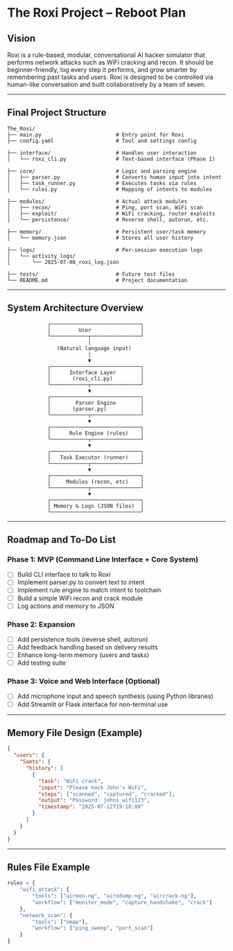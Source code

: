 # The Roxi Project – Reboot Plan

## Vision

Roxi is a rule-based, modular, conversational AI hacker simulator that performs network attacks such as WiFi cracking and recon. It should be beginner-friendly, log every step it performs, and grow smarter by remembering past tasks and users. Roxi is designed to be controlled via human-like conversation and built collaboratively by a team of seven.

---

## Final Project Structure

```
The_Roxi/
├── main.py                        # Entry point for Roxi
├── config.yaml                    # Tool and settings config

├── interface/                     # Handles user interaction
│   └── roxi_cli.py                # Text-based interface (Phase 1)

├── core/                          # Logic and parsing engine
│   ├── parser.py                  # Converts human input into intent
│   ├── task_runner.py             # Executes tasks via rules
│   └── rules.py                   # Mapping of intents to modules

├── modules/                       # Actual attack modules
│   ├── recon/                     # Ping, port scan, WiFi scan
│   ├── exploit/                   # WiFi cracking, router exploits
│   └── persistence/               # Reverse shell, autorun, etc.

├── memory/                        # Persistent user/task memory
│   └── memory.json                # Stores all user history

├── logs/                          # Per-session execution logs
│   └── activity_logs/
│       └── 2025-07-08_roxi_log.json

├── tests/                         # Future test files
└── README.md                      # Project documentation
```

---

## System Architecture Overview

```
             ┌─────────────────────────────┐
             │         User                │
             └────────────┬────────────────┘
                          │
                (Natural language input)
                          │
                          ▼
             ┌─────────────────────────────┐
             │      Interface Layer        │
             │       (roxi_cli.py)         │
             └────────────┬────────────────┘
                          ▼
             ┌─────────────────────────────┐
             │        Parser Engine        │
             │       (parser.py)           │
             └────────────┬────────────────┘
                          ▼
             ┌─────────────────────────────┐
             │      Rule Engine (rules)    │
             └────────────┬────────────────┘
                          ▼
             ┌─────────────────────────────┐
             │   Task Executor (runner)    │
             └────────────┬────────────────┘
                          ▼
             ┌─────────────────────────────┐
             │     Modules (recon, etc)    │
             └────────────┬────────────────┘
                          ▼
             ┌─────────────────────────────┐
             │ Memory & Logs (JSON files)  │
             └─────────────────────────────┘
```

---

## Roadmap and To-Do List

### Phase 1: MVP (Command Line Interface + Core System)

* [ ] Build CLI interface to talk to Roxi
* [ ] Implement parser.py to convert text to intent
* [ ] Implement rule engine to match intent to toolchain
* [ ] Build a simple WiFi recon and crack module
* [ ] Log actions and memory to JSON

### Phase 2: Expansion

* [ ] Add persistence tools (reverse shell, autorun)
* [ ] Add feedback handling based on delivery results
* [ ] Enhance long-term memory (users and tasks)
* [ ] Add testing suite

### Phase 3: Voice and Web Interface (Optional)

* [ ] Add microphone input and speech synthesis (using Python libraries)
* [ ] Add Streamlit or Flask interface for non-terminal use

---

## Memory File Design (Example)

```json
{
  "users": {
    "Somto": {
      "history": [
        {
          "task": "WiFi crack",
          "input": "Please hack John's WiFi",
          "steps": ["scanned", "captured", "cracked"],
          "output": "Password: johns_wifi123",
          "timestamp": "2025-07-12T19:10:00"
        }
      ]
    }
  }
}
```

---

## Rules File Example

```python
rules = {
    "wifi_attack": {
        "tools": ["airmon-ng", "airodump-ng", "aircrack-ng"],
        "workflow": ["monitor_mode", "capture_handshake", "crack"]
    },
    "network_scan": {
        "tools": ["nmap"],
        "workflow": ["ping_sweep", "port_scan"]
    }
}
```

